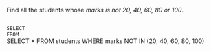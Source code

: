 Find all the students whose _marks is not 20, 40, 60, 80 or 100_.



<codeblock language="sql" dbName="students1.db" type="exercise" testMode="fixedInput">
<code>
SELECT
FROM
</code>

<solution>
SELECT *
FROM students
WHERE marks NOT IN (20, 40, 60, 80, 100)
</solution>
</codeblock>